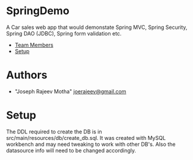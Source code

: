 SpringDemo
==========

A Car sales web app that would demonstate Spring MVC, Spring Security, Spring DAO (JDBC), Spring form validation etc. 

* [Team Members](#team-members)
* [Setup](#setup)
 
# <a name="team-members"></a>Authors
* "Joseph Rajeev Motha" <joerajeev@gmail.com>

# <a name="setup"></a> Setup
The DDL required to create the DB is in src/main/resources/db/create_db.sql. It was created with MySQL workbench and may need tweaking to work with other DB's. 
Also the datasource info will need to be changed accordingly.
